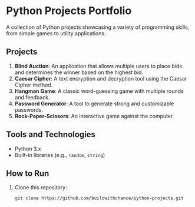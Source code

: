 # Python Projects Portfolio
A collection of Python projects showcasing a variety of programming skills, from simple games to utility applications.

## Projects
1. **Blind Auction**: An application that allows multiple users to place bids and determines the winner based on the highest bid.
2. **Caesar Cipher**: A text encryption and decryption tool using the Caesar Cipher method.
3. **Hangman Game**: A classic word-guessing game with multiple rounds and feedback.
4. **Password Generator**: A tool to generate strong and customizable passwords.
5. **Rock-Paper-Scissors**: An interactive game against the computer.

## Tools and Technologies
- Python 3.x
- Built-in libraries (e.g., `random`, `string`)

## How to Run
1. Clone this repository:
   ```bash
   git clone https://github.com/buildwithchance/python-projects.git
